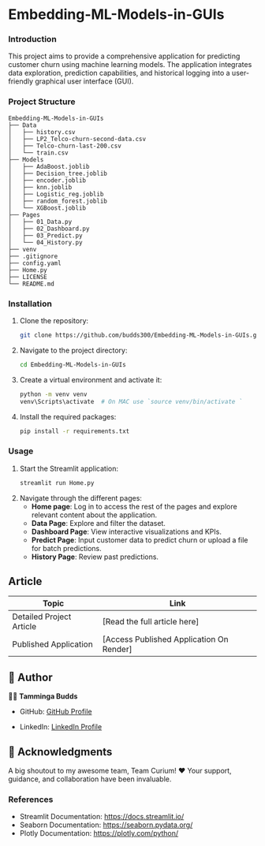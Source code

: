 # Embedding-ML-Models-in-GUIs

### Introduction

This project aims to provide a comprehensive application for predicting customer churn using machine learning models. The application integrates data exploration, prediction capabilities, and historical logging into a user-friendly graphical user interface (GUI).

### Project Structure

```
Embedding-ML-Models-in-GUIs
├── Data
│   ├── history.csv
│   ├── LP2_Telco-churn-second-data.csv
│   ├── Telco-churn-last-200.csv
│   └── train.csv
├── Models
│   ├── AdaBoost.joblib
│   ├── Decision_tree.joblib
│   ├── encoder.joblib
│   ├── knn.joblib
│   ├── Logistic_reg.joblib
│   ├── random_forest.joblib
│   └── XGBoost.joblib
├── Pages
│   ├── 01_Data.py
│   ├── 02_Dashboard.py
│   ├── 03_Predict.py
│   └── 04_History.py
├── venv
├── .gitignore
├── config.yaml
├── Home.py
├── LICENSE
└── README.md
```

### Installation

1. Clone the repository:
   ```bash
   git clone https://github.com/budds300/Embedding-ML-Models-in-GUIs.git
   ```
2. Navigate to the project directory:
   ```bash
   cd Embedding-ML-Models-in-GUIs
   ```
3. Create a virtual environment and activate it:
   ```bash
   python -m venv venv
   venv\Scripts\activate  # On MAC use `source venv/bin/activate `
   
   ```
4. Install the required packages:
   ```bash
   pip install -r requirements.txt
   ```

### Usage

1. Start the Streamlit application:
   ```bash
   streamlit run Home.py
   ```
2. Navigate through the different pages:
   - **Home page**: Log in to access the rest of the pages and explore relevant content about the application.
   - **Data Page**: Explore and filter the dataset.
   - **Dashboard Page**: View interactive visualizations and KPIs.
   - **Predict Page**: Input customer data to predict churn or upload a file for batch predictions.
   - **History Page**: Review past predictions.

## Article

| Topic                    | Link                                      |
|--------------------------|-------------------------------------------|
| Detailed Project Article | [Read the full article here] |
| Published Application | [Access Published Application On Render] |


## 👥 Author <a name="authors"></a>

👩‍💻 **Tamminga Budds**

- GitHub: [GitHub Profile](https://github.com/budds300)

- LinkedIn: [LinkedIn Profile](https://www.linkedin.com/in/tamminga-givondo/)

## 🙏 Acknowledgments <a name="acknowledgements"></a>

A big shoutout to my awesome team, Team Curium! ♥
Your support, guidance, and collaboration have been invaluable.


### References

- Streamlit Documentation: https://docs.streamlit.io/
- Seaborn Documentation: https://seaborn.pydata.org/
- Plotly Documentation: https://plotly.com/python/
